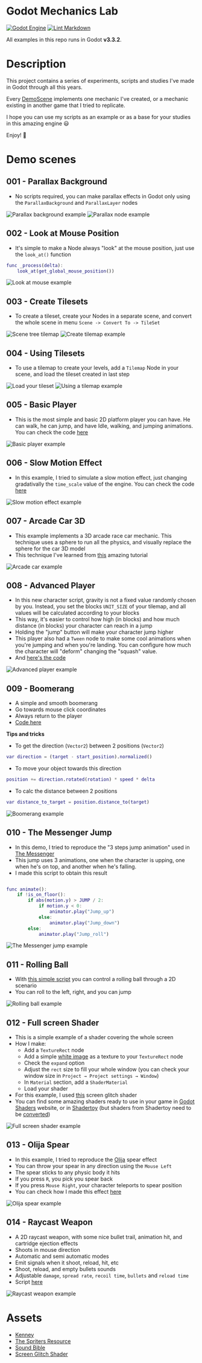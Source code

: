 # Godot Mechanics Lab

[![Godot Engine](https://img.shields.io/badge/GODOT-%23FFFFFF.svg?style=flat&logo=godot-engine)](https://godotengine.org/)
[![Lint Markdown](https://github.com/renanstn/godot-lab/actions/workflows/markdown-lint.yaml/badge.svg)](https://github.com/renanstn/godot-lab/actions/workflows/markdown-lint.yaml)

All examples in this repo runs in Godot **v3.3.2**.

# Description

This project contains a series of experiments, scripts and studies I've made in
Godot through all this years.

Every [DemoScene](https://github.com/renanstn/godot-mechanics/tree/master/Mechanics%20Lab/DemoScenes)
implements one mechanic I've created, or a mechanic existing in another game
that I tried to replicate.

I hope you can use my scripts as an example or as a base for your studies in
this amazing engine 😃

Enjoy! 👾

# Demo scenes

## 001 - Parallax Background

- No scripts required, you can make parallax effects in Godot only using the
`ParallaxBackground` and `ParallaxLayer` nodes

![Parallax background example](Images/ParallaxBackground.gif)
![Parallax node example](Images/Parallax.png)

## 002 - Look at Mouse Position

- It's simple to make a Node always "look" at the mouse position, just use the
`look_at()` function

```gd
func _process(delta):
    look_at(get_global_mouse_position())
```

![Look at mouse example](Images/LookAtMouse.gif)

## 003 - Create Tilesets

- To create a tileset, create your Nodes in a separate scene, and convert the
whole scene in menu `Scene -> Convert To -> TileSet`

![Scene tree tilemap](Images/SetupTileset.png)
![Create tilemap example](Images/CreateTileset.gif)

## 004 - Using Tilesets

- To use a tilemap to create your levels, add a `Tilemap` Node in your scene,
and load the tileset created in last step

![Load your tileset](Images/LoadTileset.png)
![Using a tilemap example](Images/UsingTileset.gif)

## 005 - Basic Player

- This is the most simple and basic 2D platform player you can have. He can
walk, he can jump, and have Idle, walking, and jumping animations. You can
check the code [here](https://github.com/renanstn/godot-mechanics/blob/master/Mechanics%20Lab/Scripts/SimplePlayer.gd)

![Basic player example](Images/BasicPlayer.gif)

## 006 - Slow Motion Effect

- In this example, I tried to simulate a slow motion effect, just changing
gradativally the `time_scale` value of the engine. You can check the code
[here](https://github.com/renanstn/godot-mechanics/blob/master/Mechanics%20Lab/Scripts/SlowMotionEffect.gd)

![Slow motion effect example](Images/SlowMotionEffect.gif)

## 007 - Arcade Car 3D

- This example implements a 3D arcade race car mechanic. This technique uses a
sphere to run all the physics, and visually replace the sphere for the car 3D
model
- This technique I've learned from [this](https://kidscancode.org/godot_recipes/3d/3d_sphere_car/)
amazing tutorial

![Arcade car example](Images/CarSphere.gif)

## 008 - Advanced Player

- In this new character script, gravity is not a fixed value randomly chosen by
you. Instead, you set the blocks `UNIT_SIZE` of your tilemap, and all values
will be calculated according to your blocks
- This way, it's easier to control how high (in blocks) and how much distance
(in blocks) your character can reach in a jump
- Holding the "jump" button will make your character jump higher
- This player also had a `Tween` node to make some cool animations when you're
jumping and when you're landing. You can configure how much the character will
"deform" changing the "squash" value.
- And [here's the code](https://github.com/renanstn/godot-mechanics/blob/master/Mechanics%20Lab/Scripts/AdvancedPlayer.gd)

![Advanced player example](Images/AdvancedPlayer.gif)

## 009 - Boomerang

- A simple and smooth boomerang
- Go towards mouse click coordinates
- Always return to the player
- [Code here](https://github.com/renanstn/godot-mechanics/blob/master/Mechanics%20Lab/Scripts/Boomerang.gd)

**Tips and tricks**

- To get the direction (`Vector2`) between 2 positions (`Vector2`)

```gd
var direction = (target - start_position).normalized()
```

- To move your object towards this direction

```gd
position += direction.rotated(rotation) * speed * delta
```

- To calc the distance between 2 positions

```gd
var distance_to_target = position.distance_to(target)
```

![Boomerang example](Images/Boomerang.gif)

## 010 - The Messenger Jump

- In this demo, I tried to reproduce the "3 steps jump animation" used in
[The Messenger](https://themessengergame.com/)
- This jump uses 3 animations, one when the character is upping, one when he's
on top, and another when he's falling.
- I made this script to obtain this result

```gd

func animate():
    if !is_on_floor():
        if abs(motion.y) > JUMP / 2:
            if motion.y < 0:
                animator.play("Jump_up")
            else:
                animator.play("Jump_down")
        else:
            animator.play("Jump_roll")
```

![The Messenger jump example](Images/TheMessenger.gif)

## 011 - Rolling Ball

- With
[this simple script](https://github.com/renanstn/godot-mechanics/blob/master/Mechanics%20Lab/Scripts/RollingBall.gd)
you can control a rolling ball through a 2D scenario
- You can roll to the left, right, and you can jump

![Rolling ball example](Images/RollingBall.gif)

## 012 - Full screen Shader

- This is a simple example of a shader covering the whole screen
- How I make:
  - Add a `TextureRect` node
  - Add a simple
  [white image](https://github.com/renanstn/godot-mechanics/blob/master/Mechanics%20Lab/Sprites/white.png)
  as a texture to your `TextureRect` node
  - Check the `expand` option
  - Adjust the `rect` size to fill your whole window (you can check your window
  size in `Project → Project settings → Window`)
  - In `Material` section, add a `ShaderMaterial`
  - Load your shader
- For this example, I used [this](https://github.com/renanstn/godot-mechanics/blob/master/Mechanics%20Lab/Shaders/ScreenGlitch.shader)
screen glitch shader
- You can find some amazing shaders ready to use in your game in [Godot Shaders](https://godotshaders.com/)
website, or in [Shadertoy](https://www.shadertoy.com/)  (but shaders from
Shadertoy need to be [converted](https://docs.godotengine.org/en/stable/tutorials/shading/migrating_to_godot_shader_language.html?highlight=shadertoy#shadertoy))

![Full screen shader example](Images/FullScreenShader.gif)

## 013 - Olija Spear

- In this example, I tried to reproduce the [Olija](https://olija.com/) spear
effect
- You can throw your spear in any direction using the `Mouse Left`
- The spear sticks to any physic body it hits
- If you press `R`, you pick you spear back
- If you press `Mouse Right`, your character teleports to spear position
- You can check how I made this effect [here](https://github.com/renanstn/godot-mechanics/blob/master/Mechanics%20Lab/Scripts/SpearLauncher.gd)

![Olija spear example](Images/OlijaSpear.gif)

## 014 - Raycast Weapon

- A 2D raycast weapon, with some nice bullet trail, animation hit, and
cartridge ejection effects
- Shoots in mouse direction
- Automatic and semi automatic modes
- Emit signals when it shoot, reload, hit, etc
- Shoot, reload, and empty bullets sounds
- Adjustable `damage`, `spread rate`, `recoil time`, `bullets` and `reload time`
- Script [here](https://github.com/renanstn/godot-mechanics/blob/master/Mechanics%20Lab/Scripts/RaycastWeapon.gd)

![Raycast weapon example](Images/RaycastWeapon.gif)

# Assets

- [Kenney](https://www.kenney.nl/assets/simplified-platformer-pack)
- [The Spriters Resource](https://www.spriters-resource.com/)
- [Sound Bible](http://soundbible.com/)
- [Screen Glitch Shader](https://github.com/ashima/webgl-noise)
